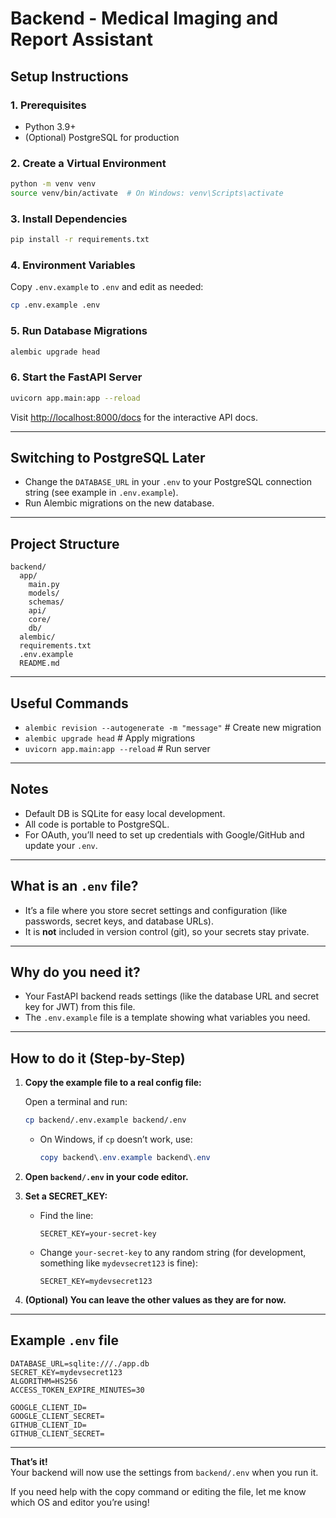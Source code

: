 # Backend - Medical Imaging and Report Assistant

## Setup Instructions

### 1. Prerequisites
- Python 3.9+
- (Optional) PostgreSQL for production

### 2. Create a Virtual Environment
```bash
python -m venv venv
source venv/bin/activate  # On Windows: venv\Scripts\activate
```

### 3. Install Dependencies
```bash
pip install -r requirements.txt
```

### 4. Environment Variables
Copy `.env.example` to `.env` and edit as needed:
```bash
cp .env.example .env
```

### 5. Run Database Migrations
```bash
alembic upgrade head
```

### 6. Start the FastAPI Server
```bash
uvicorn app.main:app --reload
```

Visit [http://localhost:8000/docs](http://localhost:8000/docs) for the interactive API docs.

---

## Switching to PostgreSQL Later
- Change the `DATABASE_URL` in your `.env` to your PostgreSQL connection string (see example in `.env.example`).
- Run Alembic migrations on the new database.

---

## Project Structure
```
backend/
  app/
    main.py
    models/
    schemas/
    api/
    core/
    db/
  alembic/
  requirements.txt
  .env.example
  README.md
```

---

## Useful Commands
- `alembic revision --autogenerate -m "message"`  # Create new migration
- `alembic upgrade head`  # Apply migrations
- `uvicorn app.main:app --reload`  # Run server

---

## Notes
- Default DB is SQLite for easy local development.
- All code is portable to PostgreSQL.
- For OAuth, you’ll need to set up credentials with Google/GitHub and update your `.env`. 

---

## What is an `.env` file?

- It’s a file where you store secret settings and configuration (like passwords, secret keys, and database URLs).
- It is **not** included in version control (git), so your secrets stay private.

---

## Why do you need it?

- Your FastAPI backend reads settings (like the database URL and secret key for JWT) from this file.
- The `.env.example` file is a template showing what variables you need.

---

## How to do it (Step-by-Step)

1. **Copy the example file to a real config file:**

   Open a terminal and run:
   ```bash
   cp backend/.env.example backend/.env
   ```
   - On Windows, if `cp` doesn’t work, use:
     ```powershell
     copy backend\.env.example backend\.env
     ```

2. **Open `backend/.env` in your code editor.**

3. **Set a SECRET_KEY:**
   - Find the line:
     ```
     SECRET_KEY=your-secret-key
     ```
   - Change `your-secret-key` to any random string (for development, something like `mydevsecret123` is fine):
     ```
     SECRET_KEY=mydevsecret123
     ```

4. **(Optional) You can leave the other values as they are for now.**

---

## Example `.env` file

```
DATABASE_URL=sqlite:///./app.db
SECRET_KEY=mydevsecret123
ALGORITHM=HS256
ACCESS_TOKEN_EXPIRE_MINUTES=30

GOOGLE_CLIENT_ID=
GOOGLE_CLIENT_SECRET=
GITHUB_CLIENT_ID=
GITHUB_CLIENT_SECRET=
```

---

**That’s it!**  
Your backend will now use the settings from `backend/.env` when you run it.

If you need help with the copy command or editing the file, let me know which OS and editor you’re using! 